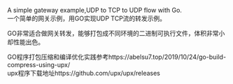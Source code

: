
A simple gateway example,UDP to TCP to UDP flow with Go.  
一个简单的网关示例，用GO实现UDP TCP流的转发示例。

GO非常适合做网关转发，能够打包成不同环境的二进制可执行文件，体积非常小却性能出色。

GO程序打包压缩和编译优化实践参考https://abelsu7.top/2019/10/24/go-build-compress-using-upx/  
upx程序下载地址https://github.com/upx/upx/releases
